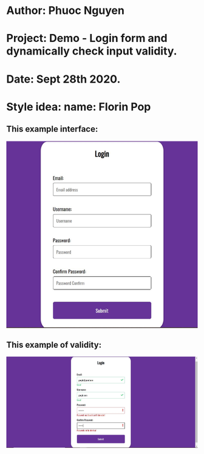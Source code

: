 # Author:     Phuoc Nguyen
# Project:    Demo - Login form and dynamically check input validity.
# Date:       Sept 28th 2020.
# Style idea: name: Florin Pop

## This example interface:
![alt text](https://github.com/jesuispius/login-form/blob/master/interface.JPG?raw=true)

## This example of validity:
![alt text](https://github.com/jesuispius/login-form/blob/master/validity.JPG?raw=true)